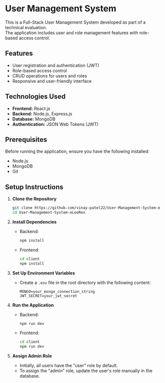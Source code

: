 # User Management System

This is a Full-Stack User Management System developed as part of a technical evaluation.  
The application includes user and role management features with role-based access control.

## Features

- User registration and authentication (JWT)
- Role-based access control
- CRUD operations for users and roles
- Responsive and user-friendly interface

## Technologies Used

- **Frontend:** React.js
- **Backend:** Node.js, Express.js
- **Database:** MongoDB
- **Authentication:** JSON Web Tokens (JWT)

## Prerequisites

Before running the application, ensure you have the following installed:

- Node.js
- MongoDB
- Git

## Setup Instructions

1. **Clone the Repository**

   ```bash
   git clone https://github.com/vinay-patel22/User-Management-System-eLeoRex.git
   cd User-Management-System-eLeoRex
   ```

2. **Install Dependencies**

   - Backend:
     ```bash
     npm install
     ```
   - Frontend:
     ```bash
     cd client
     npm install
     ```

3. **Set Up Environment Variables**

   - Create a `.env` file in the root directory with the following content:
     ```env
     MONGO=your_mongo_connection_string
     JWT_SECRET=your_jwt_secret
     ```

4. **Run the Application**

   - Backend:
     ```bash
     npm run dev
     ```
   - Frontend:
     ```bash
     cd client
     npm run dev
     ```

5. **Assign Admin Role**
   - Initially, all users have the "user" role by default.
   - To assign the "admin" role, update the user's role manually in the database.
